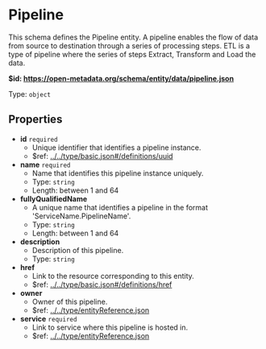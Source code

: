# Pipeline

This schema defines the Pipeline entity. A pipeline enables the flow of data from source to destination through a series of processing steps. ETL is a type of pipeline where the series of steps Extract, Transform and Load the data.

<b id="https/open-metadata.org/schema/entity/data/pipeline.json">&#36;id: https://open-metadata.org/schema/entity/data/pipeline.json</b>

Type: `object`

## Properties
 - **id** `required`
	 - Unique identifier that identifies a pipeline instance.
	 - &#36;ref: [../../type/basic.json#/definitions/uuid](../types/basic.md#uuid)
 - **name** `required`
	 - Name that identifies this pipeline instance uniquely.
	 - Type: `string`
	 - Length: between 1 and 64
 - **fullyQualifiedName**
	 - A unique name that identifies a pipeline in the format 'ServiceName.PipelineName'.
	 - Type: `string`
	 - Length: between 1 and 64
 - **description**
	 - Description of this pipeline.
	 - Type: `string`
 - **href**
	 - Link to the resource corresponding to this entity.
	 - &#36;ref: [../../type/basic.json#/definitions/href](../types/basic.md#href)
 - **owner**
	 - Owner of this pipeline.
	 - &#36;ref: [../../type/entityReference.json](../types/entityreference.md)
 - **service** `required`
	 - Link to service where this pipeline is hosted in.
	 - &#36;ref: [../../type/entityReference.json](../types/entityreference.md)
